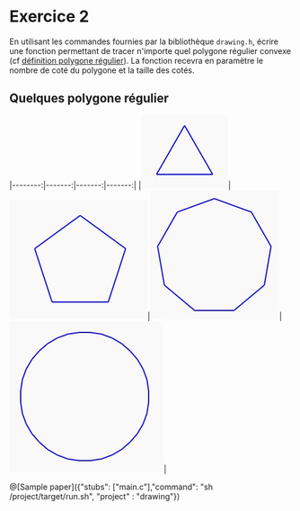 # Exercice 2

En utilisant les commandes fournies par la bibliothèque `drawing.h`, écrire une fonction permettant de tracer n'importe quel polygone régulier convexe (cf [définition polygone régulier](https://fr.wikipedia.org/wiki/Polygone_r%C3%A9gulier)). La fonction recevra en paramètre le nombre de coté du polygone et la taille des cotés.

## Quelques polygone régulier

|--------:|-------:|-------:|-------:|
|![1](Images/ex2_A.JPG)|![2](Images/ex2_B.JPG)|![3](Images/ex2_C.JPG)|![4](Images/ex2_D.JPG)|



@[Sample paper]({"stubs": ["main.c"],"command": "sh /project/target/run.sh", "project" : "drawing"})